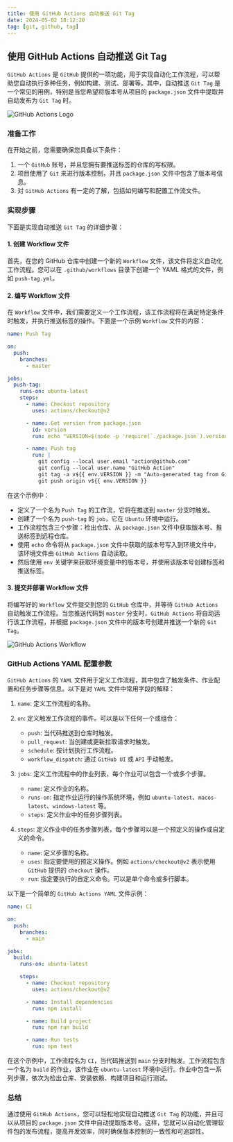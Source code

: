 ```yaml
---
title: 使用 GitHub Actions 自动推送 Git Tag
date: 2024-05-02 18:12:20
tag: [git, github, tag]
---
```


## 使用 GitHub Actions 自动推送 Git Tag

`GitHub Actions` 是 `GitHub` 提供的一项功能，用于实现自动化工作流程，可以帮助您自动执行多种任务，例如构建、测试、部署等。其中，自动推送 `Git Tag` 是一个常见的用例，特别是当您希望将版本号从项目的 `package.json` 文件中提取并自动发布为 `Git Tag` 时。

![GitHub Actions Logo](https://cdn.jsdelivr.net/gh/devicons/devicon/icons/github/github-original.svg)

### 准备工作

在开始之前，您需要确保您具备以下条件：

1. 一个 `GitHub` 账号，并且您拥有要推送标签的仓库的写权限。
2. 项目使用了 `Git` 来进行版本控制，并且 `package.json` 文件中包含了版本号信息。
3. 对 `GitHub Actions` 有一定的了解，包括如何编写和配置工作流文件。

### 实现步骤

下面是实现自动推送 `Git Tag` 的详细步骤：

#### 1. 创建 Workflow 文件

首先，在您的 GitHub 仓库中创建一个新的 `Workflow` 文件，该文件将定义自动化工作流程。您可以在 `.github/workflows` 目录下创建一个 YAML 格式的文件，例如 `push-tag.yml`。

#### 2. 编写 Workflow 文件

在 `Workflow` 文件中，我们需要定义一个工作流程，该工作流程将在满足特定条件时触发，并执行推送标签的操作。下面是一个示例 `Workflow` 文件的内容：

```yaml
name: Push Tag

on:
  push:
    branches:
      - master

jobs:
  push-tag:
    runs-on: ubuntu-latest
    steps:
      - name: Checkout repository
        uses: actions/checkout@v2

      - name: Get version from package.json
        id: version
        run: echo "VERSION=$(node -p 'require(`./package.json`).version')" >> $GITHUB_ENV

      - name: Push tag
        run: |
          git config --local user.email "action@github.com"
          git config --local user.name "GitHub Action"
          git tag -a v${{ env.VERSION }} -m "Auto-generated tag from GitHub Actions"
          git push origin v${{ env.VERSION }}
```

在这个示例中：

- 定义了一个名为 `Push Tag` 的工作流，它将在推送到 `master` 分支时触发。
- 创建了一个名为 `push-tag` 的 `job`，它在 `Ubuntu` 环境中运行。
- 工作流程包含三个步骤：检出仓库、从 `package.json` 文件中获取版本号、推送标签到远程仓库。
- 使用 `echo` 命令将从 `package.json` 文件中获取的版本号写入到环境文件中，该环境文件由 `GitHub Actions` 自动读取。
- 然后使用 `env` 关键字来获取环境变量中的版本号，并使用该版本号创建标签和推送标签。

#### 3. 提交并部署 Workflow 文件

将编写好的 `Workflow` 文件提交到您的 `GitHub` 仓库中，并等待 `GitHub Actions` 自动触发工作流程。当您推送代码到 `master` 分支时，`GitHub Actions` 将自动运行该工作流程，并根据 `package.json` 文件中的版本号创建并推送一个新的 `Git Tag`。

![GitHub Actions Workflow](https://cdn.jsdelivr.net/gh/devicons/devicon/icons/github/github-original.svg)


### GitHub Actions YAML 配置参数

`GitHub Actions` 的 `YAML` 文件用于定义工作流程，其中包含了触发条件、作业配置和任务步骤等信息。以下是对 `YAML` 文件中常用字段的解释：

1. `name`: 定义工作流程的名称。

2. `on`: 定义触发工作流程的事件。可以是以下任何一个或组合：
   - `push`: 当代码推送到仓库时触发。
   - `pull_request`: 当创建或更新拉取请求时触发。
   - `schedule`: 按计划执行工作流程。
   - `workflow_dispatch`: 通过 `GitHub UI` 或 `API` 手动触发。

3. `jobs`: 定义工作流程中的作业列表，每个作业可以包含一个或多个步骤。
   - `name`: 定义作业的名称。
   - `runs-on`: 指定作业运行的操作系统环境，例如 `ubuntu-latest`、`macos-latest`、`windows-latest` 等。
   - `steps`: 定义作业中的任务步骤列表。

4. `steps`: 定义作业中的任务步骤列表，每个步骤可以是一个预定义的操作或自定义的命令。
   - `name`: 定义步骤的名称。
   - `uses`: 指定要使用的预定义操作。例如 `actions/checkout@v2` 表示使用 `GitHub` 提供的 `checkout` 操作。
   - `run`: 指定要执行的自定义命令。可以是单个命令或多行脚本。

以下是一个简单的 `GitHub Actions YAML` 文件示例：

```yaml
name: CI

on:
  push:
    branches:
      - main

jobs:
  build:
    runs-on: ubuntu-latest

    steps:
      - name: Checkout repository
        uses: actions/checkout@v2

      - name: Install dependencies
        run: npm install

      - name: Build project
        run: npm run build

      - name: Run tests
        run: npm test
```

在这个示例中，工作流程名为 `CI`，当代码推送到 `main` 分支时触发。工作流程包含一个名为 `build` 的作业，该作业在 `ubuntu-latest` 环境中运行。作业中包含一系列步骤，依次为检出仓库、安装依赖、构建项目和运行测试。

### 总结

通过使用 `GitHub Actions`，您可以轻松地实现自动推送 `Git Tag` 的功能，并且可以从项目的 `package.json` 文件中自动提取版本号。这样，您就可以自动化管理软件包的发布流程，提高开发效率，同时确保版本控制的一致性和可追踪性。